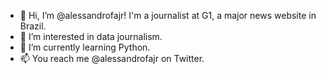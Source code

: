 - 👋  Hi, I’m @alessandrofajr! I'm a journalist at G1, a major news website in Brazil.
- 👀  I’m interested in data journalism.
- 🌱  I’m currently learning Python.
- 📫  You reach me @alessandrofajr on Twitter.

<!---
alessandrofajr/alessandrofajr is a ✨ special ✨ repository because its `README.md` (this file) appears on your GitHub profile.
You can click the Preview link to take a look at your changes.
--->
